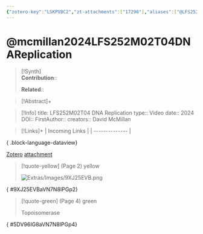 ```yaml
---
{"zotero-key":"LSKPVBC2","zt-attachments":["17298"],"aliases":["@LFS252M02T04 DNA Replication"],"keywords":null,"FirstAuthor":"[[ David McMillan]]","tags":["source/video","Uni/LFS252"],"dg-publish":true,"permalink":"/sources/mcmillan2024-lfs-252-m02-t04-dna-replication/","dgPassFrontmatter":true}
---
```


# @mcmillan2024LFS252M02T04DNAReplication

>[!Synth]  
>**Contribution**::  
>  
>**Related**:: 
>  

> [!Abstract]+
> 

> [!Info]
> title: LFS252M02T04 DNA Replication
> type:: Video 
> date:: 2024
> DOI:: 
> FirstAuthor:: 
> creators:: David McMillan

> [!Links]+
>  | Incoming Links |
> | -------------- |
> 
{ .block-language-dataview}


[Zotero](zotero://select/library/items/LSKPVBC2) [attachment](<file:///Users/nathanmaxwell/Zotero/storage/VN7N8IPG/McMillan%20-%202024%20-%20LFS252M02T04%20DNA%20Replication.pdf>)

> [!quote-yellow] (Page 2) yellow
> 
> ![Extras/Images/9XJ25EVB.png](/img/user/Extras/Images/9XJ25EVB.png)
>
{ #9XJ25EVBaVN7N8IPGp2}


> [!quote-green] (Page 4) green
> 
> Topoisomerase
>
{ #5DV96IG8aVN7N8IPGp4}

